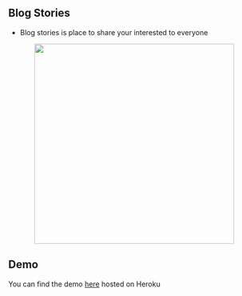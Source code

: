 
## Blog Stories
- Blog stories is place to share your interested to everyone
<p align="center"><a href=http://blog-stories.herokuapp.com" target="_blank"><img src="/images/blog-stories.png" width="400"></a></p>

## Demo 
You can find the demo [here](http://blog-stories.herokuapp.com) hosted on Heroku


